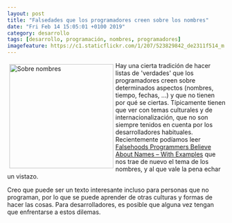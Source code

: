 ```yaml
--- 
layout: post
title: "Falsedades que los programadores creen sobre los nombres"
date: "Fri Feb 14 15:05:01 +0100 2019"
category: desarrollo
tags: [desarrollo, programación, nombres, programadores]
imagefeature: https://c1.staticflickr.com/1/207/523829842_de2311f514_m.jpg
---
```



<a href="https://www.flickr.com/photos/fernand0/523829842" title="Sobre nombres"><img src="https://c1.staticflickr.com/1/207/523829842_de2311f514_m.jpg" width="240"  alt="Sobre nombres" style="float:left; margin:5px"></a>
Hay una cierta tradición de hacer listas de 'verdades' que los programadores creen sobre determinados aspectos (nombres, tiempo, fechas, ...) y que no tienen por qué se ciertas. Típicamente tienen que ver con temas culturales y de internacionalización, que no son siempre tenidos en cuenta por los desarrolladores habituales.
Recientemente podíamos leer [Falsehoods Programmers Believe About Names – With Examples](https://shinesolutions.com/2018/01/08/falsehoods-programmers-believe-about-names-with-examples/) que nos trae de nuevo el tema de los nombres, y al que vale la pena echar un vistazo.

Creo que puede ser un texto interesante incluso para personas que no programan, por lo que se puede aprender de otras culturas y formas de hacer las cosas.
Para desarrolladores, es posible que alguna vez tengan que enfrentarse a estos dilemas.

